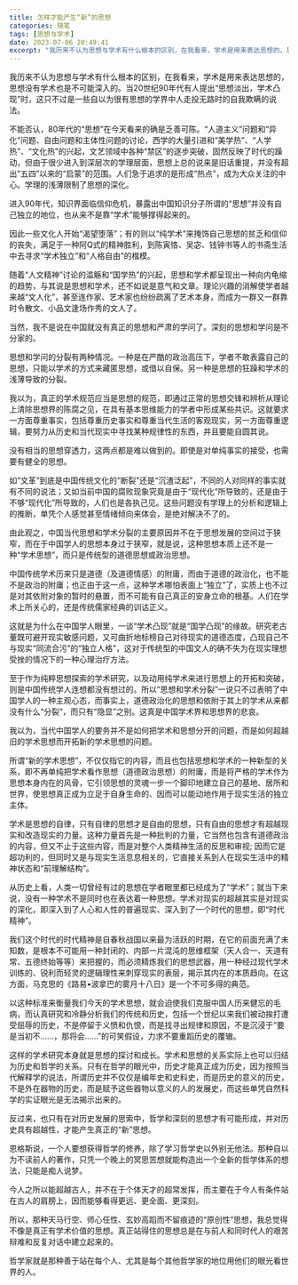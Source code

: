 ```yaml
---
title: 怎样才能产生“新”的思想
categories: 随笔
tags: [思想与学术]
date: 2023-07-06 20:49:41
excerpt: "我历来不认为思想与学术有什么根本的区别，在我看来，学术是用来表达思想的，思想没有学术也是不可能深入的。当20世纪90年代有人提出“思想淡出，学术凸现”时，这只不过是一些自以为很有思想的学界中人走投无路时的自我欺瞒的说法。"
---
```

我历来不认为思想与学术有什么根本的区别，在我看来，学术是用来表达思想的，思想没有学术也是不可能深入的。当20世纪90年代有人提出“思想淡出，学术凸现”时，这只不过是一些自以为很有思想的学界中人走投无路时的自我欺瞒的说法。

不能否认，80年代的“思想”在今天看来的确是乏善可陈。“人道主义”问题和“异化”问题、自由问题和主体性问题的讨论，西学的大量引进和“美学热”、“人学热”、“文化热”的兴起，文艺领域中各种“禁区”的逐步突破，固然反映了时代的躁动，但由于很少进入到深层次的学理层面，思想上总的说来是旧话重提，并没有超出“五四”以来的“启蒙”的范围。人们急于追求的是形成“热点”，成为大众关注的中心。学理的浅薄限制了思想的深化。

进入90年代，知识界面临信仰危机，暴露出中国知识分子所谓的“思想”并没有自己独立的地位，也从来不是靠“学术”能够撑得起来的。

因此一些文化人开始“渴望堕落”；有的则以“纯学术”来掩饰自己思想的贫乏和信仰的丧失，满足于一种阿Q式的精神胜利，到陈寅恪、吴宓、钱钟书等人的书斋生活中去寻求“学术独立”和“人格自由”的楷模。

随着“人文精神”讨论的滥觞和“国学热”的兴起，思想和学术都呈现出一种向内龟缩的趋势，与其说是思想和学术，还不如说是意气和文章。理论兴趣的消解使学者越来越“文人化”，甚至连作家、艺术家也纷纷疏离了艺术本身，而成为一群又一群靠时令散文、小品文逢场作秀的文人了。

当然，我不是说在中国就没有真正的思想和严肃的学问了。深刻的思想和学问是不分家的。

思想和学问的分裂有两种情况。一种是在严酷的政治高压下，学者不敢表露自己的思想，只能以学术的方式来藏匿思想，或借以自保。另一种是思想的狂躁和学术的浅薄导致的分裂。

我以为，真正的学术规范应当是思想的规范，即通过正常的思想交锋和辨析从理论上清除思想界的陈腐之见，在具有基本思维能力的学者中形成某些共识。这就要求一方面尊重事实，包括尊重历史事实和尊重当代生活的客观现实，另一方面尊重逻辑，要努力从历史和当代现实中寻找某种规律性的东西，并且要能自圆其说。

没有相当的思想穿透力，这两点都是难以做到的。即使是对单纯事实的接受，也需要有健全的思想。

如“文革”到底是中国传统文化的“断裂”还是“沉渣泛起”，不同的人对同样的事实就有不同的说法；又如当前中国的腐败现象究竟是由于“现代化”所导致的，还是由于不够“现代化”所导致的，人们也是各执己见。这些问题没有学理上的分析和逻辑上的推断，单凭个人感觉甚至情绪倾向来体会，是绝对解决不了的。

由此观之，中国当代思想和学术分裂的主要原因并不在于思想发展的空间过于狭窄，而在于中国学人的思想本身过于狭窄，就是说，这种思想本质上还不是一种“学术思想”，而只是传统型的道德思想或政治思想。

中国传统学术历来只是道德（及道德情感）的附庸，而由于道德的政治化，也不能不是政治的附庸；也正由于这一点，这种学术哪怕表面上“独立”了，实质上也不过是对其依附对象的暂时的悬置，而不可能有自己真正的安身立命的根基。人们在学术上所关心的，还是传统儒家经典的训诂正义。

这就是为什么在中国学人眼里，一谈“学术凸现”就是“国学凸现”的缘故。研究老古董既可避开现实敏感问题，又可曲折地标榜自己对待现实的道德态度，凸现自己不与现实“同流合污”的“独立人格”，这对于传统型的中国文人的确不失为在现实理想受挫的情况下的一种心理治疗方法。

至于作为纯粹思想探索的学术研究，以及动用纯学术来进行思想上的开拓和突破，则是中国传统学人连想都没有想过的。所以“思想和学术分裂”一说只不过表明了中国学人的一种主观心态，而事实上，道德政治化的思想和依附于其上的学术从来都没有什么“分裂”，而只有“隐显”之别。这真是中国学术界和思想界的悲哀。

我以为，当代中国学人的要务并不是如何把学术和思想分开的问题，而是如何超越旧的学术思想而开拓新的学术思想的问题。

所谓“新的学术思想”，不仅仅指它的内容，而且也包括思想和学术的一种新型的关系，即不再单纯把学术看作思想（道德政治思想）的附庸，而是将严格的学术作为思想本身内在的风骨，它引领思想的灵魂一步一个脚印地建立自己的基地、居所和世界，使思想真正成为立足于自身生命的、因而可以能动地作用于现实生活的独立主体。

学术是思想的自律，只有自律的思想才是自由的思想，只有自由的思想才有超越现实和改造现实的力量。这种力量首先是一种批判的力量，它当然也包含有道德政治的内容，但又不止于这些内容，而是对整个人类精神生活的反思和审视; 因而它是超功利的，但同时又是与现实生活息息相关的，它直接关系到人在现实生活中的精神状态和“前理解结构”。

从历史上看，人类一切曾经有过的思想在学者眼里都已经成为了“学术”；就当下来说，没有一种学术不是同时也在表达着一种思想。学术对现实的超越其实是对现实的深化，即深入到了人心和人性的普遍现实、深入到了一个时代的思想，即“时代精神”。

我们这个时代的时代精神是自春秋战国以来最为活跃的时期，在它的前面充满了未知数，是根本不可能用一种封闭的、内部一片混沌的思维框架（天人合一、天道有常、五德终始等等）来把握的，而必须精炼我们的思想武器，用一种经过现代学术训练的、锐利而轻灵的逻辑理性来刺穿现实的表层，揭示其内在的本质趋向。在这方面，马克思的《路易•波拿巴的雾月十八日》是一个不可多得的典范。

以这种标准来衡量我们今天的学术思想，就会迫使我们克服中国人历来健忘的毛病，而认真研究和冷静分析我们的传统和历史，包括一个世纪以来我们被动挨打遭受屈辱的历史，不是停留于义愤和仇恨，而是找寻出规律和原因，不是沉浸于“要是当初不……，那将会……”的可笑假设，力求不要重蹈历史的覆辙。

这样的学术研究本身就是思想的探讨和成长。学术和思想的关系实际上也可以归结为历史和哲学的关系。只有在哲学的眼光中，历史才能真正成为历史，因为按照当代解释学的说法，所谓历史并不仅仅是编年史和史料史，而是历史的意义的历史，不是外在器物的历史，而是赋予这些器物以意义的人的发展史，而这些单凭自然科学的实证眼光是无法揭示出来的。

反过来，也只有在对历史发展的思索中，哲学和深刻的思想才有可能形成，并对历史具有超越性，才能产生真正的“新”思想。

恩格斯说，一个人要想获得哲学的修养，除了学习哲学史以外别无他法。那种自以为不读前人的著作，只凭一个晚上的冥思苦想就能构造出一个全新的哲学体系的想法，只能是痴人说梦。

今人之所以能超越古人，并不在于个体天才的超常发挥，而主要在于今人有条件站在古人的肩膀上，因而能够看得更远、更全面、更深刻。

所以，那种天马行空、师心任性、玄妙高蹈而不留痕迹的“原创性”思想，我总觉得不像是真正有学术价值的思想。真正站得住的思想总是在与前人和同时代人的艰苦辩难和反复对话中建立起来的。

哲学家就是那种善于站在每个人、尤其是每个其他哲学家的地位用他们的眼光看世界的人。
